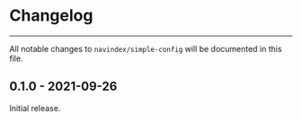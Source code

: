 # Changelog

***

All notable changes to `navindex/simple-config` will be documented in this file.

## 0.1.0 - 2021-09-26

Initial release.
